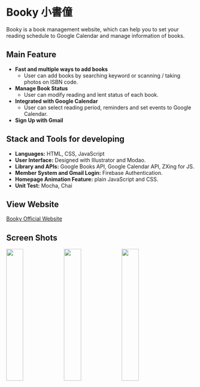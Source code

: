 # Booky 小書僮
Booky is a book management website, which can help you to set your reading schedule to Google Calendar and manage information of books.

## Main Feature
* **Fast and multiple ways to add books**
  * User can add books by searching keyword or scanning / taking photos on ISBN code.
* **Manage Book Status**
  * User can modify reading and lent status of each book.
* **Integrated with Google Calendar**
  * User can select reading period, reminders and set events to Google Calendar.
* **Sign Up with Gmail**

## Stack and Tools for developing
* **Languages:** HTML, CSS, JavaScript
* **User Interface:** Designed with Illustrator and Modao.
* **Library and APIs:** Google Books API, Google Calendar API, ZXing for JS.
* **Member System and Gmail Login:** Firebase Authentication.
* **Homepage Animation Feature:** plain JavaScript and CSS.
* **Unit Test:** Mocha, Chai

## View Website
[Booky Official Website](https://booky-217508.firebaseapp.com/)

## Screen Shots
<img align="left" width="30%" height="auto" src="https://i.imgur.com/6PHcYB5.png">
<span>&nbsp&nbsp&nbsp</span>
<img align="left" width="30%" height="auto" src="https://i.imgur.com/OdVCCVm.png">
<span>&nbsp&nbsp&nbsp</span>
<img align="left" width="30%" height="auto" src="https://i.imgur.com/UWdrIdM.png">


